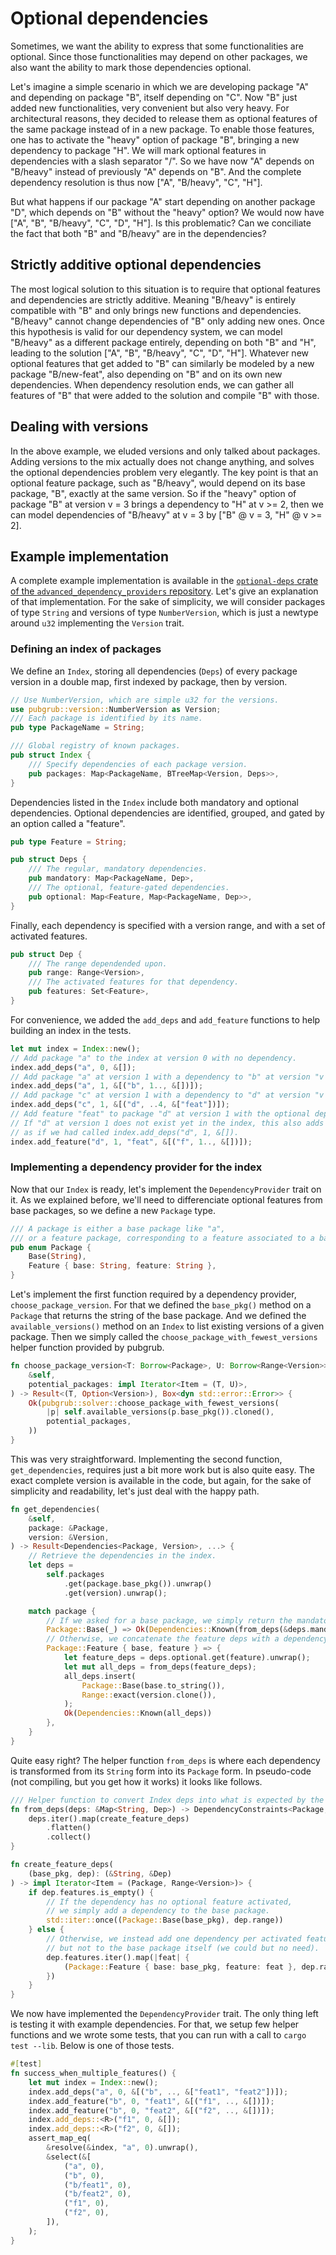 # Optional dependencies

Sometimes, we want the ability to express that some functionalities are
optional. Since those functionalities may depend on other packages, we also want
the ability to mark those dependencies optional.

Let's imagine a simple scenario in which we are developing package "A" and
depending on package "B", itself depending on "C". Now "B" just added new
functionalities, very convenient but also very heavy. For architectural reasons,
they decided to release them as optional features of the same package instead of
in a new package. To enable those features, one has to activate the "heavy"
option of package "B", bringing a new dependency to package "H". We will mark
optional features in dependencies with a slash separator "/". So we have now "A"
depends on "B/heavy" instead of previously "A" depends on "B". And the complete
dependency resolution is thus now ["A", "B/heavy", "C", "H"].

But what happens if our package "A" start depending on another package "D",
which depends on "B" without the "heavy" option? We would now have ["A", "B",
"B/heavy", "C", "D", "H"]. Is this problematic? Can we conciliate the fact that
both "B" and "B/heavy" are in the dependencies?

## Strictly additive optional dependencies

The most logical solution to this situation is to require that optional features
and dependencies are strictly additive. Meaning "B/heavy" is entirely compatible
with "B" and only brings new functions and dependencies. "B/heavy" cannot change
dependencies of "B" only adding new ones. Once this hypothesis is valid for our
dependency system, we can model "B/heavy" as a different package entirely,
depending on both "B" and "H", leading to the solution ["A", "B", "B/heavy",
"C", "D", "H"]. Whatever new optional features that get added to "B" can
similarly be modeled by a new package "B/new-feat", also depending on "B" and on
its own new dependencies. When dependency resolution ends, we can gather all
features of "B" that were added to the solution and compile "B" with those.

## Dealing with versions

In the above example, we eluded versions and only talked about packages. Adding
versions to the mix actually does not change anything, and solves the optional
dependencies problem very elegantly. The key point is that an optional feature
package, such as "B/heavy", would depend on its base package, "B", exactly at
the same version. So if the "heavy" option of package "B" at version v = 3
brings a dependency to "H" at v >= 2, then we can model dependencies of
"B/heavy" at v = 3 by ["B" @ v = 3, "H" @ v >= 2].

## Example implementation

A complete example implementation is available in the [`optional-deps` crate of
the `advanced_dependency_providers` repository][optional-deps-crate]. Let's give
an explanation of that implementation. For the sake of simplicity, we will
consider packages of type `String` and versions of type `NumberVersion`, which
is just a newtype around `u32` implementing the `Version` trait.

### Defining an index of packages

We define an `Index`, storing all dependencies (`Deps`) of every package version
in a double map, first indexed by package, then by version.

```rust
// Use NumberVersion, which are simple u32 for the versions.
use pubgrub::version::NumberVersion as Version;
/// Each package is identified by its name.
pub type PackageName = String;

/// Global registry of known packages.
pub struct Index {
    /// Specify dependencies of each package version.
    pub packages: Map<PackageName, BTreeMap<Version, Deps>>,
}
```

Dependencies listed in the `Index` include both mandatory and optional
dependencies. Optional dependencies are identified, grouped, and gated by an
option called a "feature".

```rust
pub type Feature = String;

pub struct Deps {
    /// The regular, mandatory dependencies.
    pub mandatory: Map<PackageName, Dep>,
    /// The optional, feature-gated dependencies.
    pub optional: Map<Feature, Map<PackageName, Dep>>,
}
```

Finally, each dependency is specified with a version range, and with a set of
activated features.

```rust
pub struct Dep {
    /// The range dependended upon.
    pub range: Range<Version>,
    /// The activated features for that dependency.
    pub features: Set<Feature>,
}
```

For convenience, we added the `add_deps` and `add_feature` functions to help
building an index in the tests.

```rust
let mut index = Index::new();
// Add package "a" to the index at version 0 with no dependency.
index.add_deps("a", 0, &[]);
// Add package "a" at version 1 with a dependency to "b" at version "v >= 1".
index.add_deps("a", 1, &[("b", 1.., &[])]);
// Add package "c" at version 1 with a dependency to "d" at version "v < 4" with the feature "feat".
index.add_deps("c", 1, &[("d", ..4, &["feat"])]);
// Add feature "feat" to package "d" at version 1 with the optional dependency to "f" at version "v >= 1".
// If "d" at version 1 does not exist yet in the index, this also adds it with no mandatory dependency,
// as if we had called index.add_deps("d", 1, &[]).
index.add_feature("d", 1, "feat", &[("f", 1.., &[])]);
```

### Implementing a dependency provider for the index

Now that our `Index` is ready, let's implement the `DependencyProvider` trait on
it. As we explained before, we'll need to differenciate optional features from
base packages, so we define a new `Package` type.

```rust
/// A package is either a base package like "a",
/// or a feature package, corresponding to a feature associated to a base package.
pub enum Package {
    Base(String),
    Feature { base: String, feature: String },
}
```

Let's implement the first function required by a dependency provider,
`choose_package_version`. For that we defined the `base_pkg()` method on a
`Package` that returns the string of the base package. And we defined the
`available_versions()` method on an `Index` to list existing versions of a given
package. Then we simply called the `choose_package_with_fewest_versions` helper
function provided by pubgrub.

```rust
fn choose_package_version<T: Borrow<Package>, U: Borrow<Range<Version>>>(
    &self,
    potential_packages: impl Iterator<Item = (T, U)>,
) -> Result<(T, Option<Version>), Box<dyn std::error::Error>> {
    Ok(pubgrub::solver::choose_package_with_fewest_versions(
        |p| self.available_versions(p.base_pkg()).cloned(),
        potential_packages,
    ))
}
```

This was very straightforward. Implementing the second function,
`get_dependencies`, requires just a bit more work but is also quite easy. The
exact complete version is available in the code, but again, for the sake of
simplicity and readability, let's just deal with the happy path.

```rust
fn get_dependencies(
    &self,
    package: &Package,
    version: &Version,
) -> Result<Dependencies<Package, Version>, ...> {
    // Retrieve the dependencies in the index.
    let deps =
        self.packages
            .get(package.base_pkg()).unwrap()
            .get(version).unwrap();

    match package {
        // If we asked for a base package, we simply return the mandatory dependencies.
        Package::Base(_) => Ok(Dependencies::Known(from_deps(&deps.mandatory))),
        // Otherwise, we concatenate the feature deps with a dependency to the base package.
        Package::Feature { base, feature } => {
            let feature_deps = deps.optional.get(feature).unwrap();
            let mut all_deps = from_deps(feature_deps);
            all_deps.insert(
                Package::Base(base.to_string()),
                Range::exact(version.clone()),
            );
            Ok(Dependencies::Known(all_deps))
        },
    }
}
```

Quite easy right? The helper function `from_deps` is where each dependency is
transformed from its `String` form into its `Package` form. In pseudo-code (not
compiling, but you get how it works) it looks like follows.

```rust
/// Helper function to convert Index deps into what is expected by the dependency provider.
fn from_deps(deps: &Map<String, Dep>) -> DependencyConstraints<Package, Version> {
    deps.iter().map(create_feature_deps)
        .flatten()
        .collect()
}

fn create_feature_deps(
    (base_pkg, dep): (&String, &Dep)
) -> impl Iterator<Item = (Package, Range<Version>)> {
    if dep.features.is_empty() {
        // If the dependency has no optional feature activated,
        // we simply add a dependency to the base package.
        std::iter::once((Package::Base(base_pkg), dep.range))
    } else {
        // Otherwise, we instead add one dependency per activated feature,
        // but not to the base package itself (we could but no need).
        dep.features.iter().map(|feat| {
            (Package::Feature { base: base_pkg, feature: feat }, dep.range)
        })
    }
}
```

We now have implemented the `DependencyProvider` trait. The only thing left is
testing it with example dependencies. For that, we setup few helper functions
and we wrote some tests, that you can run with a call to `cargo test --lib`.
Below is one of those tests.

```rust
#[test]
fn success_when_multiple_features() {
    let mut index = Index::new();
    index.add_deps("a", 0, &[("b", .., &["feat1", "feat2"])]);
    index.add_feature("b", 0, "feat1", &[("f1", .., &[])]);
    index.add_feature("b", 0, "feat2", &[("f2", .., &[])]);
    index.add_deps::<R>("f1", 0, &[]);
    index.add_deps::<R>("f2", 0, &[]);
    assert_map_eq(
        &resolve(&index, "a", 0).unwrap(),
        &select(&[
            ("a", 0),
            ("b", 0),
            ("b/feat1", 0),
            ("b/feat2", 0),
            ("f1", 0),
            ("f2", 0),
        ]),
    );
}
```

[optional-deps-crate]:
  https://github.com/pubgrub-rs/advanced_dependency_providers/tree/main/optional-deps
